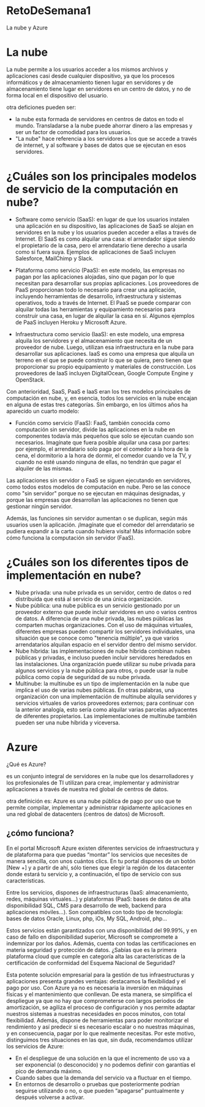 # RetoDeSemana1
La nube y Azure 

# La nube 

La nube permite a los usuarios acceder a los mismos archivos y aplicaciones casi desde cualquier dispositivo, ya que los procesos informáticos y de almacenamiento tienen lugar en servidores y de almacenamiento tiene lugar en servidores en un centro de datos, y no de forma local en el dispositivo del usuario.

otra deficiones pueden ser: 
  - la nube esta formada de servidores en centros de datos en todo el mundo. Transladarse a la nube puede ahorrar dinero a las empresas y ser un factor de comodidad para los usuarios.
  - "La nube" hace referencia a los servidores a los que se accede a través de internet, y al software y bases de datos que se ejecutan en esos servidores.

# ¿Cuáles son los principales modelos de servicio de la computación en nube?

  * Software como servicio (SaaS): en lugar de que los usuarios instalen una aplicación en su dispositivo, las aplicaciones de SaaS se alojan en servidores en la nube y los usuarios pueden acceder a ellas a través de Internet. El SaaS es como alquilar una casa: el arrendador sigue siendo el propietario de la casa, pero el arrendatario tiene derecho a usarla como si fuera suya. Ejemplos de aplicaciones de SaaS incluyen Salesforce, MailChimp y Slack.

  * Plataforma como servicio (PaaS): en este modelo, las empresas no pagan por las aplicaciones alojadas, sino que pagan por lo que necesitan para desarrollar sus propias aplicaciones. Los proveedores de PaaS proporcionan todo lo necesario para crear una aplicación, incluyendo herramientas de desarrollo, infraestructura y sistemas operativos, todo a través de Internet. El PaaS se puede comparar con alquilar todas las herramientas y equipamiento necesarios para construir una casa, en lugar de alquilar la casa en sí. Algunos ejemplos de PaaS incluyen Heroku y Microsoft Azure.

  * Infraestructura como servicio (IaaS): en este modelo, una empresa alquila los servidores y el almacenamiento que necesita de un proveedor de nube. Luego, utilizan esa infraestructura en la nube para desarrollar sus aplicaciones. IaaS es como una empresa que alquila un terreno en el que se puede construir lo que se quiera, pero tienen que proporcionar su propio equipamiento y materiales de construcción. Los proveedores de IaaS incluyen DigitalOcean, Google Compute Engine y OpenStack.

Con anterioridad, SaaS, PaaS e IaaS eran los tres modelos principales de computación en nube, y, en esencia, todos los servicios en la nube encajan en alguna de estas tres categorías. Sin embargo, en los últimos años ha aparecido un cuarto modelo:

  * Función como servicio (FaaS): FaaS, también conocida como computación sin servidor, divide las aplicaciones en la nube en componentes todavía más pequeños que solo se ejecutan cuando son necesarios. Imagínate que fuera posible alquilar una casa por partes: por ejemplo, el arrendatario solo paga por el comedor a la hora de la cena, el dormitorio a la hora de dormir, el comedor cuando ve la TV, y cuando no esté usando ninguna de ellas, no tendrán que pagar el alquiler de las mismas.

Las aplicaciones sin servidor o FaaS se siguen ejecutando en servidores, como todos estos modelos de computación en nube. Pero se las conoce como "sin servidor" porque no se ejecutan en máquinas designadas, y porque las empresas que desarrollan las aplicaciones no tienen que gestionar ningún servidor.

Además, las funciones sin servidor aumentan o se duplican, según más usuarios usen la aplicación. ¡Imagínate que el comedor del arrendatario se pudiera expandir a la carta cuando hubiera visita! Más información sobre cómo funciona la computación sin servidor (FaaS).

# ¿Cuáles son los diferentes tipos de implementación en nube?

  - Nube privada: una nube privada es un servidor, centro de datos o red distribuida que está al servicio de una única organización.
  - Nube pública: una nube pública es un servicio gestionado por un proveedor externo que puede incluir servidores en uno o varios centros de datos. A diferencia de una nube privada, las nubes públicas las comparten muchas organizaciones. Con el uso de máquinas virtuales, diferentes empresas pueden compartir los servidores individuales, una situación que se conoce como "tenencia múltiple", ya que varios arrendatarios alquilan espacio en el servidor dentro del mismo servidor.
  - Nube híbrida: las implementaciones de nube híbrida combinan nubes públicas y privadas, e incluso pueden incluir servidores heredados en las instalaciones. Una organización puede utilizar su nube privada para algunos servicios y la nube pública para otros, o puede usar la nube pública como copia de seguridad de su nube privada.
  - Multinube: la multinube es un tipo de implementación en la nube que implica el uso de varias nubes públicas. En otras palabras, una organización con una implementación de multinube alquila servidores y servicios virtuales de varios proveedores externos; para continuar con la anterior analogía, esto sería como alquilar varias parcelas adyacentes de diferentes propietarios. Las implementaciones de multinube también pueden ser una nube híbrida y viceversa.

# Azure
  ¿Qué es Azure?
  
es un conjunto integral de servidores en la nube que los desarrolladores y los profesionales de TI utilizan para crear, implementar y administrar aplicaciones a través de nuestra red global de centros de datos.

otra definición es: Azure es una nube pública de pago por uso que te permite compilar, implementar y administrar rápidamente aplicaciones en una red global de datacenters (centros de datos) de Microsoft.

  ## ¿cómo funciona? 
  
En el portal Microsoft Azure existen diferentes servicios de infraestructura y de plataforma para que puedas “montar” los servicios que necesites de manera sencilla, con unos cuántos clics. En tu portal dispones de un botón [New +] y a partir de ahí, sólo tienes que elegir la región de los datacenter donde estará tu servicio y, a continuación, el tipo de servicio con sus características.

Entre los servicios, dispones de infraestructuras (IaaS: almacenamiento, redes, máquinas virtuales…) y plataformas (PaaS: bases de datos de alta disponibilidad SQL, CMS para desarrollo de web, backend para aplicaciones móviles…). Son compatibles con todo tipo de tecnología: bases de datos Oracle, Linux, php, iOs, My SQL, Android, php…

Estos servicios están garantizados con una disponibilidad del 99.99%, y en caso de fallo en disponibilidad superior, Microsoft se compromete a indemnizar por los daños. Además, cuenta con todas las certificaciones en materia seguridad y protección de datos. ¿Sabías que es la primera plataforma cloud que cumple en categoría alta las características de la certificación de conformidad del Esquema Nacional de Seguridad?

Esta potente solución empresarial para la gestión de tus infraestructuras y aplicaciones presenta grandes ventajas: destacamos la flexibilidad y el pago por uso. Con Azure ya no es necesaria la inversión en máquinas físicas y el mantenimiento que conllevan. De esta manera, se simplifica el despliegue ya que no hay que comprometerse con largos periodos de amortización, se agiliza el proceso de configuración y nos permite adaptar nuestros sistemas a nuestras necesidades en pocos minutos, con total flexibilidad. Además, dispone de herramientas para poder monitorizar el rendimiento y así predecir si es necesario escalar o no nuestras máquinas, y en consecuencia, pagar por lo que realmente necesitas. Por este motivo, distinguimos tres situaciones en las que, sin duda, recomendamos utilizar los servicios de Azure:

  * En el despliegue de una solución en la que el incremento de uso va a ser exponencial (o desconocido) y no podemos definir con garantías el pico de demanda máximo.
  * Cuando sabes que la demanda del servicio va a fluctuar en el tiempo.
  * En entornos de desarrollo o pruebas que posteriormente podrían seguirse utilizando o no, o que pueden “apagarse” puntualmente y después volverse a activar.
